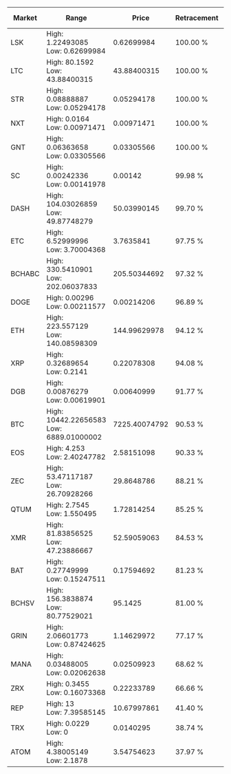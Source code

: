 | Market | Range | Price| Retracement | Doubles to 50% |
| --- | --- | --- | --- | --- |
| LSK | High: 1.22493085<br />Low: 0.62699984 | 0.62699984 | 100.00 % | 1.48 |
| LTC | High: 80.1592<br />Low: 43.88400315 | 43.88400315 | 100.00 % | 1.41 |
| STR | High: 0.08888887<br />Low: 0.05294178 | 0.05294178 | 100.00 % | 1.34 |
| NXT | High: 0.0164<br />Low: 0.00971471 | 0.00971471 | 100.00 % | 1.34 |
| GNT | High: 0.06363658<br />Low: 0.03305566 | 0.03305566 | 100.00 % | 1.46 |
| SC | High: 0.00242336<br />Low: 0.00141978 | 0.00142 | 99.98 % | 1.35 |
| DASH | High: 104.03026859<br />Low: 49.87748279 | 50.03990145 | 99.70 % | 1.54 |
| ETC | High: 6.52999996<br />Low: 3.70004368 | 3.7635841 | 97.75 % | 1.36 |
| BCHABC | High: 330.5410901<br />Low: 202.06037833 | 205.50344692 | 97.32 % | 1.30 |
| DOGE | High: 0.00296<br />Low: 0.00211577 | 0.00214206 | 96.89 % | 1.18 |
| ETH | High: 223.557129<br />Low: 140.08598309 | 144.99629978 | 94.12 % | 1.25 |
| XRP | High: 0.32689654<br />Low: 0.2141 | 0.22078308 | 94.08 % | 1.23 |
| DGB | High: 0.00876279<br />Low: 0.00619901 | 0.00640999 | 91.77 % | 1.17 |
| BTC | High: 10442.22656583<br />Low: 6889.01000002 | 7225.40074792 | 90.53 % | 1.20 |
| EOS | High: 4.253<br />Low: 2.40247782 | 2.58151098 | 90.33 % | 1.29 |
| ZEC | High: 53.47117187<br />Low: 26.70928266 | 29.8648786 | 88.21 % | 1.34 |
| QTUM | High: 2.7545<br />Low: 1.550495 | 1.72814254 | 85.25 % | 1.25 |
| XMR | High: 81.83856525<br />Low: 47.23886667 | 52.59059063 | 84.53 % | 1.23 |
| BAT | High: 0.27749999<br />Low: 0.15247511 | 0.17594692 | 81.23 % | 1.22 |
| BCHSV | High: 156.3838874<br />Low: 80.77529021 | 95.1425 | 81.00 % | 1.25 |
| GRIN | High: 2.06601773<br />Low: 0.87424625 | 1.14629972 | 77.17 % | 1.28 |
| MANA | High: 0.03488005<br />Low: 0.02062638 | 0.02509923 | 68.62 % | 1.11 |
| ZRX | High: 0.3455<br />Low: 0.16073368 | 0.22233789 | 66.66 % | 1.14 |
| REP | High: 13<br />Low: 7.39585145 | 10.67997861 | 41.40 % | 0.00 |
| TRX | High: 0.0229<br />Low: 0 | 0.0140295 | 38.74 % | 0.00 |
| ATOM | High: 4.38005149<br />Low: 2.1878 | 3.54754623 | 37.97 % | 0.00 |
